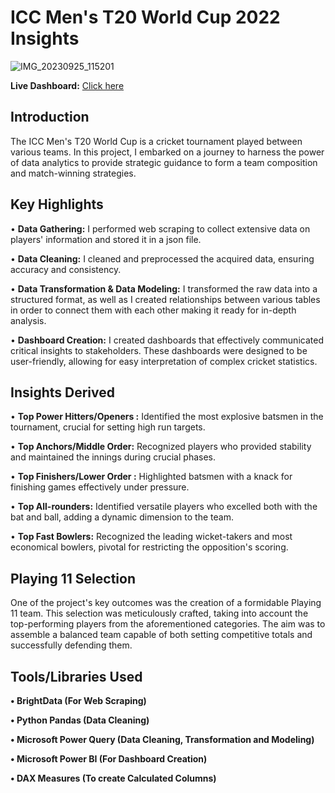# ICC Men's T20 World Cup 2022 Insights
![IMG_20230925_115201](https://github.com/MohdAkif919/ICC-Men-s-T20-Cricket-World-Cup-2022-Data-Analytics-Project/assets/58876003/4ffa3eda-ab5e-41b1-9699-5f8c62de0858)

**Live Dashboard:** [Click here]([url](https://app.powerbi.com/view?r=eyJrIjoiY2Q0MDQ4ZjMtM2FlMi00OTJhLThlM2EtYjJkM2YxNmFiOTdlIiwidCI6ImM2ZTU0OWIzLTVmNDUtNDAzMi1hYWU5LWQ0MjQ0ZGM1YjJjNCJ9))
## Introduction
The ICC Men's T20 World Cup is a cricket tournament played between various teams. In this project, I embarked on a journey to harness the power of data analytics to provide strategic guidance to form a team composition and match-winning strategies.

## Key Highlights
• **Data Gathering:** I performed web scraping to collect extensive data on players' information and stored it in a json file.

• **Data Cleaning:** I cleaned and preprocessed the acquired data, ensuring accuracy and consistency.

• **Data Transformation & Data Modeling:** I transformed the raw data into a structured format, as well as I created relationships between various tables in order to connect them with each other making it ready for in-depth analysis.

• **Dashboard Creation:** I created dashboards that effectively communicated critical insights to stakeholders. These dashboards were designed to be user-friendly, allowing for easy interpretation of complex cricket statistics.

## Insights Derived
• **Top Power Hitters/Openers :** Identified the most explosive batsmen in the tournament, crucial for setting high run targets.

• **Top Anchors/Middle Order:** Recognized players who provided stability and maintained the innings during crucial phases.

• **Top Finishers/Lower Order :** Highlighted batsmen with a knack for finishing games effectively under pressure.

• **Top All-rounders:** Identified versatile players who excelled both with the bat and ball, adding a dynamic dimension to the team.

• **Top Fast Bowlers:** Recognized the leading wicket-takers and most economical bowlers, pivotal for restricting the opposition's scoring.

## Playing 11 Selection
One of the project's key outcomes was the creation of a formidable Playing 11 team. This selection was meticulously crafted, taking into account the top-performing players from the aforementioned categories. The aim was to assemble a balanced team capable of both setting competitive totals and successfully defending them.


## Tools/Libraries Used
**• BrightData (For Web Scraping)**

**• Python Pandas (Data Cleaning)**

**• Microsoft Power Query (Data Cleaning, Transformation and Modeling)**

**• Microsoft Power BI (For Dashboard Creation)**

**• DAX Measures (To create Calculated Columns)**
